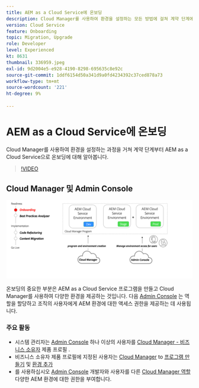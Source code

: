 ```yaml
---
title: AEM as a Cloud Service에 온보딩
description: Cloud Manager를 사용하여 환경을 설정하는 모든 방법에 걸쳐 계약 단계에서 AEM as a Cloud Service으로 온보딩에 대해 알아봅니다.
version: Cloud Service
feature: Onboarding
topic: Migration, Upgrade
role: Developer
level: Experienced
kt: 8631
thumbnail: 336959.jpeg
exl-id: 9d2004e5-e928-4190-8298-695635c8e92c
source-git-commit: 1ddf6154d50a341d9a0fd4234392c37ced878a73
workflow-type: tm+mt
source-wordcount: '221'
ht-degree: 9%

---
```


# AEM as a Cloud Service에 온보딩

Cloud Manager를 사용하여 환경을 설정하는 과정을 거쳐 계약 단계부터 AEM as a Cloud Service으로 온보딩에 대해 알아봅니다.

>[!VIDEO](https://video.tv.adobe.com/v/336959/?quality=12&learn=on)

## Cloud Manager 및 Admin Console

![높은 수준 다이어그램 온보딩](assets/onboarding-diagram.png)

온보딩의 중요한 부분은 AEM as a Cloud Service 프로그램을 만들고 Cloud Manager를 사용하여 다양한 환경을 제공하는 것입니다. 다음 [Admin Console](https://adminconsole.adobe.com/) 는 역할을 할당하고 조직의 사용자에게 AEM 환경에 대한 액세스 권한을 제공하는 데 사용됩니다.

### 주요 활동

* 시스템 관리자는 [Admin Console](https://adminconsole.adobe.com/) 하나 이상의 사용자를 [Cloud Manager - 비즈니스 소유자](https://experienceleague.adobe.com/docs/experience-manager-cloud-manager/using/requirements/setting-up-users-and-roles.html) 제품 프로필 .
* 비즈니스 소유자 제품 프로필에 지정된 사용자는 [Cloud Manager](https://experienceleague.adobe.com/docs/experience-manager-cloud-manager/using/introduction-to-cloud-manager.html?lang=ko-KR) to [프로그램 만들기](https://experienceleague.adobe.com/docs/experience-manager-cloud-service/implementing/using-cloud-manager/production-programs/creating-production-program.html) 및 [환경 추가](https://experienceleague.adobe.com/docs/experience-manager-cloud-service/implementing/using-cloud-manager/manage-environments.html)
* 를 사용하십시오 [Admin Console](https://adminconsole.adobe.com/) 개발자와 사용자를 다른 [Cloud Manager 역할](https://experienceleague.adobe.com/docs/experience-manager-cloud-manager/using/requirements/setting-up-users-and-roles.html) 다양한 AEM 환경에 대한 권한을 부여합니다.